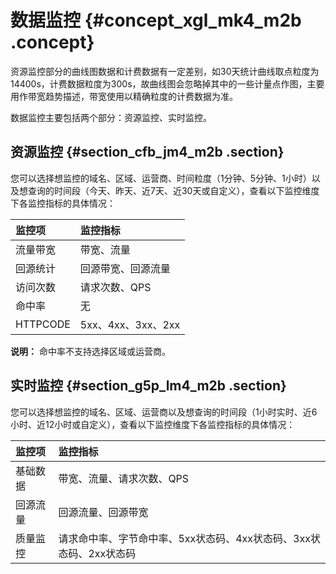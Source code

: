 # 数据监控 {#concept_xgl_mk4_m2b .concept}

资源监控部分的曲线图数据和计费数据有一定差别，如30天统计曲线取点粒度为14400s，计费数据粒度为300s，故曲线图会忽略掉其中的一些计量点作图，主要用作带宽趋势描述，带宽使用以精确粒度的计费数据为准。

数据监控主要包括两个部分：资源监控、实时监控。

## 资源监控 {#section_cfb_jm4_m2b .section}

您可以选择想监控的域名、区域、运营商、时间粒度（1分钟、5分钟、1小时）以及想查询的时间段（今天、昨天、近7天、近30天或自定义），查看以下监控维度下各监控指标的具体情况：

|监控项|监控指标|
|:--|:---|
|流量带宽|带宽、流量|
|回源统计|回源带宽、回源流量|
|访问次数|请求次数、QPS|
|命中率|无|
|HTTPCODE|5xx、4xx、3xx、2xx|

**说明：** 命中率不支持选择区域或运营商。

## 实时监控 {#section_g5p_lm4_m2b .section}

您可以选择想监控的域名、区域、运营商以及想查询的时间段（1小时实时、近6小时、近12小时或自定义），查看以下监控维度下各监控指标的具体情况：

|监控项|监控指标|
|:--|:---|
|基础数据|带宽、流量、请求次数、QPS|
|回源流量|回源流量、回源带宽|
|质量监控|请求命中率、字节命中率、5xx状态码、4xx状态码、3xx状态码、2xx状态码|

